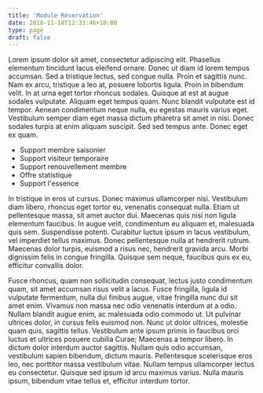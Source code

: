 ```yaml
---
title: 'Module Réservation'
date: 2018-11-18T12:33:46+10:00
type: page
draft: false
---
```


Lorem ipsum dolor sit amet, consectetur adipiscing elit. Phasellus elementum
tincidunt lacus eleifend ornare. Donec ut diam id lorem tempus accumsan. Sed a
tristique lectus, sed congue nulla. Proin et sagittis nunc. Nam ex arcu,
tristique a leo at, posuere lobortis ligula. Proin in bibendum velit. In at
urna eget tortor rhoncus sodales. Quisque at est at augue sodales vulputate.
Aliquam eget tempus quam. Nunc blandit vulputate est id tempor. Aenean
condimentum neque nulla, eu egestas mauris varius eget. Vestibulum semper diam
eget massa dictum pharetra sit amet in nisi. Donec sodales turpis at enim
aliquam suscipit. Sed sed tempus ante. Donec eget ex quam.

* Support membre saisonier
* Support visiteur temporaire
* Support renouvellement membre
* Offre statistique
* Support l'essence

In tristique in eros ut cursus. Donec maximus ullamcorper nisi. Vestibulum diam
libero, rhoncus eget tortor eu, venenatis consequat nulla. Etiam ut
pellentesque massa, sit amet auctor dui. Maecenas quis nisi non ligula
elementum faucibus. In augue velit, condimentum eu aliquam et, malesuada quis
sem. Suspendisse potenti. Curabitur luctus ipsum in lacus vestibulum, vel
imperdiet tellus maximus. Donec pellentesque nulla at hendrerit rutrum.
Maecenas dolor turpis, euismod a risus nec, hendrerit gravida arcu. Morbi
dignissim felis in congue fringilla. Quisque sem neque, faucibus quis ex eu,
efficitur convallis dolor.

Fusce rhoncus, quam non sollicitudin consequat, lectus justo condimentum quam,
sit amet accumsan risus velit a lacus. Fusce fringilla, ligula id vulputate
fermentum, nulla dui finibus augue, vitae fringilla nunc dui sit amet enim.
Vivamus non massa nec odio venenatis interdum at a odio. Nullam blandit augue
enim, ac malesuada odio commodo ut. Ut pulvinar ultrices dolor, in cursus felis
euismod non. Nunc ut dolor ultrices, molestie quam quis, sagittis tellus.
Vestibulum ante ipsum primis in faucibus orci luctus et ultrices posuere
cubilia Curae; Maecenas a tempor libero. In dictum dolor interdum auctor
sagittis. Nullam quis odio accumsan, vestibulum sapien bibendum, dictum mauris.
Pellentesque scelerisque eros leo, nec porttitor massa vestibulum vitae. Nullam
tempus ullamcorper lectus eu consectetur. Quisque sed ipsum id arcu maximus
varius. Nulla mauris ipsum, bibendum vitae tellus et, efficitur interdum
tortor.
